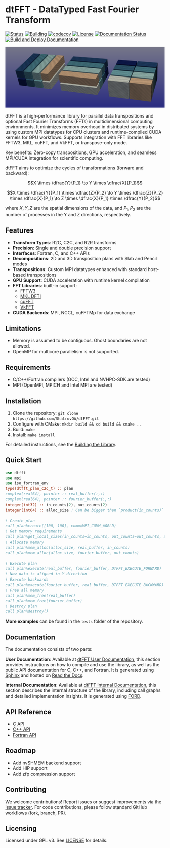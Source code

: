 # dtFFT - DataTyped Fast Fourier Transform

[![Status](https://img.shields.io/badge/status-stable-brightgreen.svg)](https://github.com/ShatrovOA/dtFFT/releases)
[![Building](https://github.com/ShatrovOA/dtFFT/actions/workflows/gnu_linux.yml/badge.svg)](https://github.com/ShatrovOA/dtFFT/actions/workflows/gnu_linux.yml)
[![codecov](https://codecov.io/gh/ShatrovOA/dtFFT/graph/badge.svg?token=6BI4AQVH7Z)](https://codecov.io/gh/ShatrovOA/dtFFT)
[![License](https://img.shields.io/github/license/ShatrovOA/dtFFT?color=brightgreen&logo=License)](https://github.com/ShatrovOA/dtFFT/blob/main/LICENSE)
[![Documentation Status](https://readthedocs.org/projects/dtfft/badge/?version=latest)](https://dtfft.readthedocs.io/latest/?badge=latest)
[![Build and Deploy Documentation](https://github.com/ShatrovOA/dtFFT/actions/workflows/gh-pages.yml/badge.svg)](https://github.com/ShatrovOA/dtFFT/actions/workflows/gh-pages.yml)

![Pencils](docs/images/pencils.png)

dtFFT is a high-performance library for parallel data transpositions and optional Fast Fourier Transforms (FFTs) in multidimensional computing environments. It minimizes memory overhead in distributed systems by using custom MPI datatypes for CPU clusters and runtime-compiled CUDA kernels for GPU workflows. Supports integration with FFT libraries like FFTW3, MKL, cuFFT, and VkFFT, or transpose-only mode.

Key benefits: Zero-copy transpositions, GPU acceleration, and seamless MPI/CUDA integration for scientific computing.

dtFFT aims to optimize the cycles of transformations (forward and backward):

```math
X \times \dfrac{Y}{P_1} \to Y \times \dfrac{X}{P_1}
```
```math
X \times \dfrac{Y}{P_1} \times \dfrac{Z}{P_2} \to Y \times \dfrac{Z}{P_2} \times \dfrac{X}{P_1} \to Z \times \dfrac{X}{P_1} \times \dfrac{Y}{P_2}
```
where $X, Y, Z$ are the spatial dimensions of the data, and $P_1, P_2$ are the number of processes in the Y and Z directions, respectively.

## Features
- **Transform Types**: R2C, C2C, and R2R transforms
- **Precision**: Single and double precision support
- **Interfaces**: Fortran, C, and C++ APIs
- **Decompositions**: 2D and 3D transposition plans with Slab and Pencil modes
- **Transpositions**: Custom MPI datatypes enhanced with standard host-based transpositions
- **GPU Support**: CUDA acceleration with runtime kernel compilation
- **FFT Libraries**: built-in support:
  - [FFTW3](https://www.fftw.org/)
  - [MKL DFTI](https://www.intel.com/content/www/us/en/docs/onemkl/developer-reference-fortran/2024-2/fourier-transform-functions.html)
  - [cuFFT](https://docs.nvidia.com/cuda/cufft/)
  - [VkFFT](https://github.com/DTolm/VkFFT)
- **CUDA Backends**: MPI, NCCL, cuFFTMp for data exchange

## Limitations
- Memory is assumed to be contiguous. Ghost boundaries are not allowed.
- OpenMP for multicore parallelism is not supported.

## Requirements
- C/C++/Fortran compilers (GCC, Intel and NVHPC-SDK are tested)
- MPI (OpenMPI, MPICH and Intel MPI are tested)

## Installation
1. Clone the repository: `git clone https://github.com/ShatrovOA/dtFFT.git`
2. Configure with CMake: `mkdir build && cd build && cmake ..`
3. Build: `make`
4. Install: `make install`

For detailed instructions, see the [Building the Library](https://dtfft.readthedocs.io/latest/build.html).

## Quick Start
```fortran
use dtfft
use mpi
use iso_fortran_env
type(dtfft_plan_c2c_t) :: plan
complex(real64), pointer :: real_buffer(:,:)
complex(real64), pointer :: fourier_buffer(:,:)
integer(int32) :: in_counts(2), out_counts(2)
integer(int64) :: alloc_size ! Can be bigger then `product(in_counts)` and `product(out_counts)`

! Create plan
call plan%create([100, 100], comm=MPI_COMM_WORLD)
! Get memory requirements
call plan%get_local_sizes(in_counts=in_counts, out_counts=out_counts, alloc_size=alloc_size)
! Allocate memory
call plan%mem_alloc(alloc_size, real_buffer, in_counts)
call plan%mem_alloc(alloc_size, fourier_buffer, out_counts)

! Execute plan
call plan%execute(real_buffer, fourier_buffer, DTFFT_EXECUTE_FORWARD)
! Now data is aligned in Y direction
! Execute backwards
call plan%execute(fourier_buffer, real_buffer, DTFFT_EXECUTE_BACKWARD)
! Free all memory
call plan%mem_free(real_buffer)
call plan%mem_free(fourier_buffer)
! Destroy plan
call plan%destroy()
```
**More examples** can be found in the `tests` folder of the repository.

## Documentation

The documentation consists of two parts:

**User Documentation**:
Available at [dtFFT User Documentation](https://dtfft.readthedocs.io/latest/index.html), this section provides instructions on how to compile and use the library, as well as the public API documentation for C, C++, and Fortran. It is generated using [Sphinx](https://www.sphinx-doc.org/) and hosted on [Read the Docs](https://readthedocs.org/).

**Internal Documentation**:
Available at [dtFFT Internal Documentation](https://shatrovoa.github.io/dtFFT/index.html), this section describes the internal structure of the library, including call graphs and detailed implementation insights. It is generated using [FORD](https://forddocs.readthedocs.io/en/latest/index.html).

## API Reference
- [C API](https://dtfft.readthedocs.io/latest/api_c.html)
- [C++ API](https://dtfft.readthedocs.io/latest/api_cxx.html)
- [Fortran API](https://dtfft.readthedocs.io/latest/api_fortran.html)

## Roadmap
- Add nvSHMEM backend support
- Add HIP support
- Add zfp compression support

## Contributing
We welcome contributions! Report issues or suggest improvements via the [issue tracker](https://github.com/ShatrovOA/dtFFT/issues). For code contributions, please follow standard GitHub workflows (fork, branch, PR).

## Licensing
Licensed under GPL v3. See [LICENSE](LICENSE) for details.